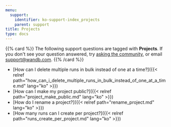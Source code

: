 ```yaml
---
menu:
  support:
    identifier: ko-support-index_projects
    parent: support
title: Projects
type: docs
---
```


{{% card %}}
The following support questions are tagged with <b>Projects</b>. If you don't see 
your question answered, try [asking the community](https://community.wandb.ai/), 
or email [support@wandb.com](mailto:support@wandb.com).
{{% /card %}}

- [How can I delete multiple runs in bulk instead of one at a time?]({{< relref path="how_can_i_delete_multiple_runs_in_bulk_instead_of_one_at_a_time.md" lang="ko" >}})
- [How can I make my project public?]({{< relref path="project_make_public.md" lang="ko" >}})
- [How do I rename a project?]({{< relref path="rename_project.md" lang="ko" >}})
- [How many runs can I create per project?]({{< relref path="runs_create_per_project.md" lang="ko" >}})